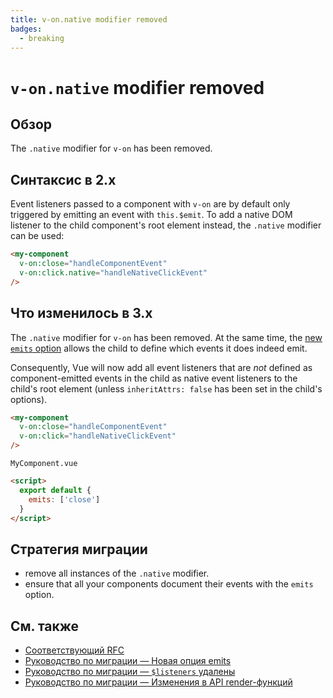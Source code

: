 ```yaml
---
title: v-on.native modifier removed
badges:
  - breaking
---
```


# `v-on.native` modifier removed <MigrationBadges :badges="$frontmatter.badges" />

## Обзор

The `.native` modifier for `v-on` has been removed.

## Синтаксис в 2.x

Event listeners passed to a component with `v-on` are by default only triggered by emitting an event with `this.$emit`. To add a native DOM listener to the child component's root element instead, the `.native` modifier can be used:

```html
<my-component
  v-on:close="handleComponentEvent"
  v-on:click.native="handleNativeClickEvent"
/>
```

## Что изменилось в 3.x

The `.native` modifier for `v-on` has been removed. At the same time, the [new `emits` option](emits-option.md) allows the child to define which events it does indeed emit.

Consequently, Vue will now add all event listeners that are _not_ defined as component-emitted events in the child as native event listeners to the child's root element (unless `inheritAttrs: false` has been set in the child's options).

```html
<my-component
  v-on:close="handleComponentEvent"
  v-on:click="handleNativeClickEvent"
/>
```

`MyComponent.vue`

```html
<script>
  export default {
    emits: ['close']
  }
</script>
```

## Стратегия миграции

- remove all instances of the `.native` modifier.
- ensure that all your components document their events with the `emits` option.

## См. также

- [Соответствующий RFC](https://github.com/vuejs/rfcs/blob/master/active-rfcs/0031-attr-fallthrough.md#v-on-listener-fallthrough)
- [Руководство по миграции — Новая опция emits](emits-option.md)
- [Руководство по миграции — `$listeners` удалены](listeners-removed.md)
- [Руководство по миграции — Изменения в API render-функций](render-function-api.md)
